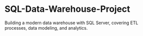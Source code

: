 # SQL-Data-Warehouse-Project
Building a modern data warehouse with SQL Server, covering ETL processes, data modeling, and analytics.
